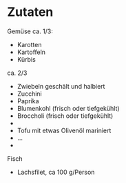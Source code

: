 # Zutaten
Gemüse
ca. 1/3:
- Karotten
- Kartoffeln
- Kürbis

ca. 2/3
- Zwiebeln geschält und halbiert
- Zucchini
- Paprika
- Blumenkohl (frisch oder tiefgekühlt)
- Broccholi (frisch oder tiefgekühlt)
- 
- Tofu mit etwas Olivenöl mariniert
- ...
- 

Fisch
- Lachsfilet, ca 100 g/Person

